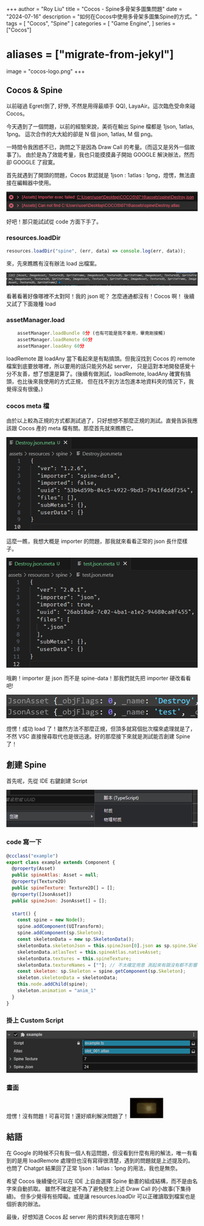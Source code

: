 +++
author = "Roy Liu"
title = "Cocos - Spine多骨架多圖集問題"
date = "2024-07-16"
description = "如何在Cocos中使用多骨架多圖集Spine的方式。"
tags = [
  "Cocos", "Spine"
]
categories = [
    "Game Engine",
]
series = ["Cocos"]
# aliases = ["migrate-from-jekyl"]
image = "cocos-logo.png"
+++

## Cocos & Spine

以前碰過 Egret(倒了, 好慘, 不然是用得最順手 QQ), LayaAir。這次臨危受命來碰 Cocos。

今天遇到了一個問題，以前的經驗來說，美術在輸出 Spine 檔都是 1json, 1atlas, 1png。
這次合作的大大給的卻是 N 個 json, 1atlas, M 個 png。

一時間令我困惑不已，詢問之下是因為 Draw Call 的考量。(而這又是另外一個故事了)。
由於是為了效能考量，我也只能摸摸鼻子開始 GOOGLE 解決辦法，然而卻 GOOGLE 了寂寞。

首先就遇到了開頭的問題，Cocos 默認就是 1json : 1atlas : 1png，燈愣，無法直接在編輯器中使用。

<img src="img/img1.png">

好吧！那只能試試從 code 方面下手了。

### resources.loadDir

```javascript
resources.loadDir("spine", (err, data) => console.log(err, data));
```

來，先來瞧瞧有沒有辦法 load 出檔案。

<img src="img/img2.png">

看著看著好像哪裡不太對阿！我的 json 呢？ 怎麼通通都沒有！Cocos 啊！
後續又試了下面幾種 load

### assetManager.load

```javascript
    assetManager.loadBundle 0分 (也有可能是我不會用，畢竟剛接觸)
    assetManager.loadRemote 60分
    assetManager.loadAny 60分
```

loadRemote 跟 loadAny 當下看起來是有點搞頭。但我沒找到 Cocos 的 remote 檔案到底要放哪裡，所以要用的話只能另外起 server，
只是這對本地開發感覺十分不友善，想了想還是算了。(後續有做測試，loadRemote, loadAny 確實有搞頭，也比後來我使用的方式正規，
但在找不到方法包進本地資料夾的情況下，我覺得沒有很優。)

### cocos meta 檔

由於以上較為正規的方式都測試過了，只好想想不那麼正規的測試。直覺告訴我應該跟 Cocos 產的 meta 檔有關。那麼首先就來瞧瞧它。

<img src="img/img3.png">

這麼一瞧，我想大概是 importer 的問題，那我就來看看正常的 json 長什麼樣子。

<img src="img/img4.png">

哦齁！importer 是 json 而不是 spine-data！那我們就先把 importer 硬改看看吧!

<img src="img/img5.png">

燈愣！成功 load 了！雖然方法不那麼正規，但頂多就寫個批次檔來處理就是了，不然 VSC 直接搜尋取代也是很迅速。好的那麼接下來就是測試能否創建 Spine 了！

## 創建 Spine

首先呢，先從 IDE 右鍵創建 Script

<img src="img/img7.png">

### code 寫一下

```javascript
@ccclass("example")
export class example extends Component {
  @property(Asset)
  public spineAtlas: Asset = null;
  @property(Texture2D)
  public spineTexture: Texture2D[] = [];
  @property([JsonAsset])
  public spineJson: JsonAsset[] = [];

  start() {
    const spine = new Node();
    spine.addComponent(UITransform);
    spine.addComponent(sp.Skeleton);
    const skeletonData = new sp.SkeletonData();
    skeletonData.skeletonJson = this.spineJson[0].json as sp.spine.SkeletonJson;
    skeletonData.atlasText = this.spineAtlas.nativeAsset;
    skeletonData.textures = this.spineTexture;
    skeletonData.textureNames = [""]; // 不太確定用意 測起來有跟沒有都不影響
    const skeleton: sp.Skeleton = spine.getComponent(sp.Skeleton);
    skeleton.skeletonData = skeletonData;
    this.node.addChild(spine);
    skeleton.animation = "anim_1"
  }
}
```

### 掛上 Custom Script

<img src="img/img6.png">

### 畫面

燈愣！沒有問題！可喜可賀！還好順利解決問題了！
<img src="img/gif1.gif">

## 結語

在 Google 的時候不只有我一個人有這問題，但沒看到什麼有用的解法，唯一有看到的是用 loadRemote 處理但也沒有寫得很清楚，遇到的問題就是上述提及的。
也問了 Chatgpt 結果回了正常 1json : 1atlas : 1png 的用法，我也是無奈。

希望 Cocos 後續優化可以在 IDE 上自由選擇 Spine 動畫的組成結構，而不是由名字來自動抓取。
雖然不確定是不為了避免發生上述 Draw Call 的小故事(下集待續)。
但多少覺得有些障礙。或是讓 resources.loadDir 可以正確讀取到檔案也是個折衷的辦法。

最後，好想知道 Cocos 起 server 用的資料夾到底在哪阿！
